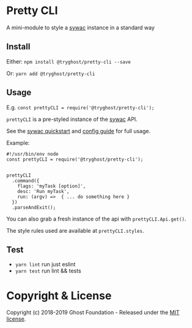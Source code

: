 # Pretty CLI

A mini-module to style a [sywac](http://sywac.io/) instance in a standard way

## Install

Either: `npm install @tryghost/pretty-cli --save`

Or: `yarn add @tryghost/pretty-cli`

## Usage

E.g. `const prettyCLI = require('@tryghost/pretty-cli');`

`prettyCLI` is a pre-styled instance of the [sywac](http://sywac.io/) API.

See the [sywac quickstart](http://sywac.io/docs/) and [config guide](http://sywac.io/docs/sync-config.html) for full usage.

Example:

```
#!/usr/bin/env node
const prettyCLI = require('@tryghost/pretty-cli');


prettyCLI
  .command({
    flags: 'myTask [option]',
    desc: 'Run myTask',
    run: (argv) =>  { ... do something here }
  })
  .parseAndExit();
```

You can also grab a fresh instance of the api with `prettyCLI.Api.get()`.

The style rules used are available at `prettyCLI.styles`.

## Test

- `yarn lint` run just eslint
- `yarn test` run lint && tests

# Copyright & License

Copyright (c) 2018-2019 Ghost Foundation - Released under the [MIT license](LICENSE).
